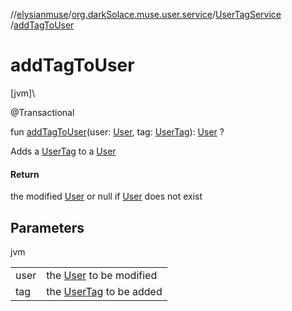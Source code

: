 //[elysianmuse](../../../index.md)/[org.darkSolace.muse.user.service](../index.md)/[UserTagService](index.md)
/[addTagToUser](add-tag-to-user.md)

# addTagToUser

[jvm]\

@Transactional

fun [addTagToUser](add-tag-to-user.md)(user: [User](../../org.darkSolace.muse.user.model/-user/index.md),
tag: [UserTag](../../org.darkSolace.muse.user.model/-user-tag/index.md)): [User](../../org.darkSolace.muse.user.model/-user/index.md)
?

Adds a [UserTag](../../org.darkSolace.muse.user.model/-user-tag/index.md) to
a [User](../../org.darkSolace.muse.user.model/-user/index.md)

#### Return

the modified [User](../../org.darkSolace.muse.user.model/-user/index.md) or null
if [User](../../org.darkSolace.muse.user.model/-user/index.md) does not exist

## Parameters

jvm

| | |
|---|---|
| user | the [User](../../org.darkSolace.muse.user.model/-user/index.md) to be modified |
| tag | the [UserTag](../../org.darkSolace.muse.user.model/-user-tag/index.md) to be added |
